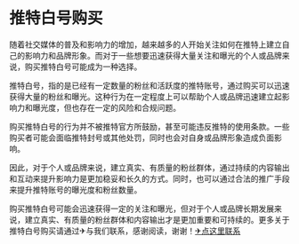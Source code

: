 # 推特白号购买

随着社交媒体的普及和影响力的增加，越来越多的人开始关注如何在推特上建立自己的影响力和品牌形象。而对于一些想要迅速获得大量关注和曝光的个人或品牌来说，购买推特白号可能成为一种选择。

推特白号，指的是已经有一定数量的粉丝和活跃度的推特账号，通过购买可以迅速获得大量的粉丝和曝光。这种行为在一定程度上可以帮助个人或品牌迅速建立起影响力和曝光度，但也存在一定的风险和合规问题。

购买推特白号的行为并不被推特官方所鼓励，甚至可能违反推特的使用条款。一些购买者可能会面临推特封号或其他处罚，同时也会对自身或品牌形象造成负面影响。

因此，对于个人或品牌来说，建立真实、有质量的粉丝群体，通过持续的内容输出和互动来提升影响力是更加稳妥和长久的方式。同时，也可以通过合法的推广手段来提升推特账号的曝光度和粉丝数量。

购买推特白号可能会迅速获得一定的关注和曝光，但对于个人或品牌长期发展来说，建立真实、有质量的粉丝群体和内容输出才是更加重要和可持续的。更多关于推特白号购买请通过✈与我们联系，感谢阅读，谢谢！[✈点这里联系](https://c.k02.cc)